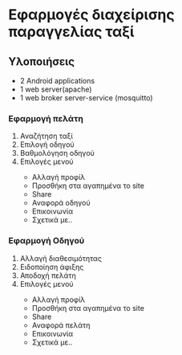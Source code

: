<h1>Εφαρμογές διαχείρισης παραγγελίας ταξί </h1>


<h2> Υλοποιήσεις </h2>
<ul>
<li> 2 Android applications </li>
<li> 1 web server(apache) </li>
<li> 1 web broker server-service (mosquitto) </li>

</ul>



<h3>Εφαρμογή πελάτη</h3>
<ol>
<li>Αναζήτηση ταξί  </li>
<li> Επιλογή οδηγού </li>
<li> Βαθμολόγηση οδηγού </li>

<li> Επιλογές μενού </li>
<ul>
<li>Αλλαγή προφίλ  </li>
<li>Προσθήκη στα αγαπημένα το site </li>
<li>Share </li>
<li>Αναφορά οδηγού </li>
<li>Επικοινωνία  </li>
<li>Σχετικά με..  </li>
</ul>

</ol>


<h3>Εφαρμογή Οδηγού</h3>
<ol>
<li>Αλλαγή διαθεσιμότητας  </li>
<li> Ειδοποίηση άφιξης </li>
<li> Αποδοχή πελάτη </li>

<li> Επιλογές μενού </li>
<ul>
<li>Αλλαγή προφίλ  </li>
<li>Προσθήκη στα αγαπημένα το site </li>
<li>Share </li>
<li>Αναφορά πελάτη </li>
<li>Επικοινωνία  </li>
<li>Σχετικά με..  </li>
</ul>

</ol>